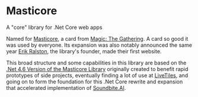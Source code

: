 # Masticore
A "core" library for .Net Core web apps

Named for [Masticore](https://mtg.fandom.com/wiki/Masticore), a card from [Magic: The Gathering](https://mtg.fandom.com/wiki/Urza%27s_Destiny). A card so good it was used by everyone. Its expansion was also notably announced the same year [Erik Ralston](https://www.linkedin.com/in/erikralston/), the library's founder, made their first website.

This broad structure and some capabilities in this library are based on the [.Net 4.6 Version of the Masticore Library](https://github.com/eralston/Masticore) originally  created to benefit rapid prototypes of side projects, eventually finding a lot of use at [LiveTiles](https://livetilesglobal.com/), and going on to form the foundation for this .Net Core rewrite and expansion that accelerated implementation of [Soundbite.AI](https://soundbite.ai/).
